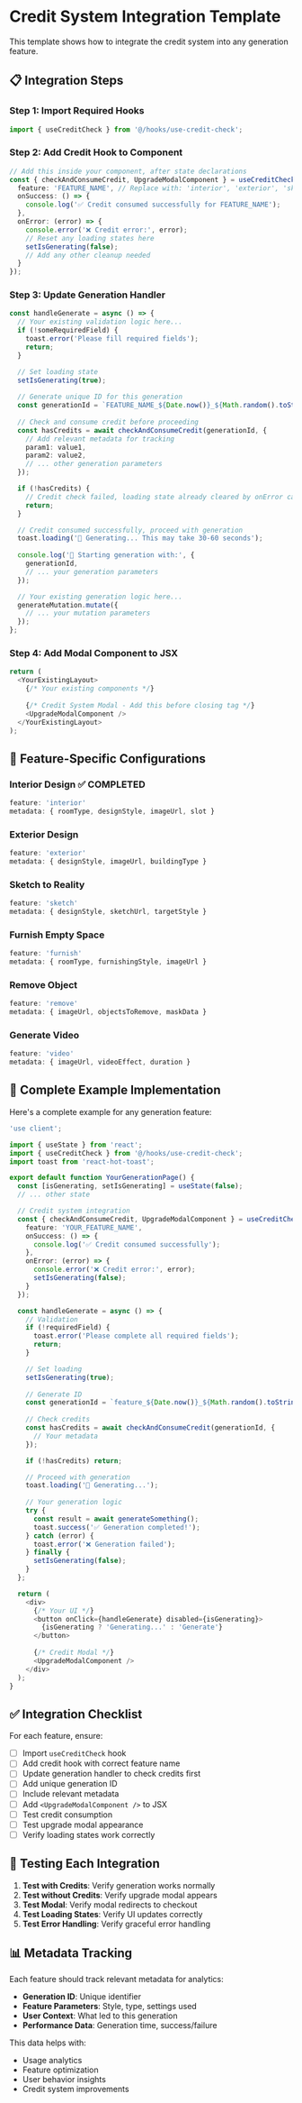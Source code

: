 # Credit System Integration Template

This template shows how to integrate the credit system into any generation feature.

## 📋 **Integration Steps**

### **Step 1: Import Required Hooks**
```typescript
import { useCreditCheck } from '@/hooks/use-credit-check';
```

### **Step 2: Add Credit Hook to Component**
```typescript
// Add this inside your component, after state declarations
const { checkAndConsumeCredit, UpgradeModalComponent } = useCreditCheck({
  feature: 'FEATURE_NAME', // Replace with: 'interior', 'exterior', 'sketch', 'furnish', 'remove', 'video'
  onSuccess: () => {
    console.log('✅ Credit consumed successfully for FEATURE_NAME');
  },
  onError: (error) => {
    console.error('❌ Credit error:', error);
    // Reset any loading states here
    setIsGenerating(false);
    // Add any other cleanup needed
  }
});
```

### **Step 3: Update Generation Handler**
```typescript
const handleGenerate = async () => {
  // Your existing validation logic here...
  if (!someRequiredField) {
    toast.error('Please fill required fields');
    return;
  }

  // Set loading state
  setIsGenerating(true);
  
  // Generate unique ID for this generation
  const generationId = `FEATURE_NAME_${Date.now()}_${Math.random().toString(36).substr(2, 9)}`;
  
  // Check and consume credit before proceeding
  const hasCredits = await checkAndConsumeCredit(generationId, {
    // Add relevant metadata for tracking
    param1: value1,
    param2: value2,
    // ... other generation parameters
  });

  if (!hasCredits) {
    // Credit check failed, loading state already cleared by onError callback
    return;
  }

  // Credit consumed successfully, proceed with generation
  toast.loading('🎨 Generating... This may take 30-60 seconds');
  
  console.log('🎨 Starting generation with:', {
    generationId,
    // ... your generation parameters
  });

  // Your existing generation logic here...
  generateMutation.mutate({
    // ... your mutation parameters
  });
};
```

### **Step 4: Add Modal Component to JSX**
```typescript
return (
  <YourExistingLayout>
    {/* Your existing components */}
    
    {/* Credit System Modal - Add this before closing tag */}
    <UpgradeModalComponent />
  </YourExistingLayout>
);
```

## 🎯 **Feature-Specific Configurations**

### **Interior Design** ✅ COMPLETED
```typescript
feature: 'interior'
metadata: { roomType, designStyle, imageUrl, slot }
```

### **Exterior Design**
```typescript
feature: 'exterior'
metadata: { designStyle, imageUrl, buildingType }
```

### **Sketch to Reality**
```typescript
feature: 'sketch'
metadata: { designStyle, sketchUrl, targetStyle }
```

### **Furnish Empty Space**
```typescript
feature: 'furnish'
metadata: { roomType, furnishingStyle, imageUrl }
```

### **Remove Object**
```typescript
feature: 'remove'
metadata: { imageUrl, objectsToRemove, maskData }
```

### **Generate Video**
```typescript
feature: 'video'
metadata: { imageUrl, videoEffect, duration }
```

## 🔧 **Complete Example Implementation**

Here's a complete example for any generation feature:

```typescript
'use client';

import { useState } from 'react';
import { useCreditCheck } from '@/hooks/use-credit-check';
import toast from 'react-hot-toast';

export default function YourGenerationPage() {
  const [isGenerating, setIsGenerating] = useState(false);
  // ... other state

  // Credit system integration
  const { checkAndConsumeCredit, UpgradeModalComponent } = useCreditCheck({
    feature: 'YOUR_FEATURE_NAME',
    onSuccess: () => {
      console.log('✅ Credit consumed successfully');
    },
    onError: (error) => {
      console.error('❌ Credit error:', error);
      setIsGenerating(false);
    }
  });

  const handleGenerate = async () => {
    // Validation
    if (!requiredField) {
      toast.error('Please complete all required fields');
      return;
    }

    // Set loading
    setIsGenerating(true);
    
    // Generate ID
    const generationId = `feature_${Date.now()}_${Math.random().toString(36).substr(2, 9)}`;
    
    // Check credits
    const hasCredits = await checkAndConsumeCredit(generationId, {
      // Your metadata
    });

    if (!hasCredits) return;

    // Proceed with generation
    toast.loading('🎨 Generating...');
    
    // Your generation logic
    try {
      const result = await generateSomething();
      toast.success('✅ Generation completed!');
    } catch (error) {
      toast.error('❌ Generation failed');
    } finally {
      setIsGenerating(false);
    }
  };

  return (
    <div>
      {/* Your UI */}
      <button onClick={handleGenerate} disabled={isGenerating}>
        {isGenerating ? 'Generating...' : 'Generate'}
      </button>
      
      {/* Credit Modal */}
      <UpgradeModalComponent />
    </div>
  );
}
```

## ✅ **Integration Checklist**

For each feature, ensure:

- [ ] Import `useCreditCheck` hook
- [ ] Add credit hook with correct feature name
- [ ] Update generation handler to check credits first
- [ ] Add unique generation ID
- [ ] Include relevant metadata
- [ ] Add `<UpgradeModalComponent />` to JSX
- [ ] Test credit consumption
- [ ] Test upgrade modal appearance
- [ ] Verify loading states work correctly

## 🧪 **Testing Each Integration**

1. **Test with Credits**: Verify generation works normally
2. **Test without Credits**: Verify upgrade modal appears
3. **Test Modal**: Verify modal redirects to checkout
4. **Test Loading States**: Verify UI updates correctly
5. **Test Error Handling**: Verify graceful error handling

## 📊 **Metadata Tracking**

Each feature should track relevant metadata for analytics:

- **Generation ID**: Unique identifier
- **Feature Parameters**: Style, type, settings used
- **User Context**: What led to this generation
- **Performance Data**: Generation time, success/failure

This data helps with:
- Usage analytics
- Feature optimization
- User behavior insights
- Credit system improvements

